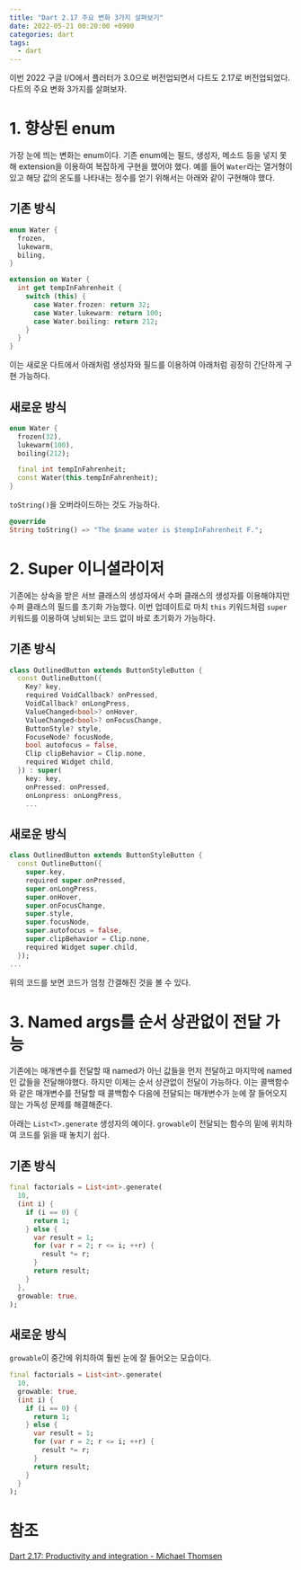 ```yaml
---
title: "Dart 2.17 주요 변화 3가지 살펴보기"
date: 2022-05-21 00:20:00 +0900
categories: dart
tags:
  - dart
---
```


이번 2022 구글 I/O에서 플러터가 3.0으로 버전업되면서 다트도 2.17로 버전업되었다. 다트의 주요 변화 3가지를 살펴보자.

# 1. 향상된 enum

가장 눈에 띄는 변화는 enum이다. 기존 enum에는 필드, 생성자, 메소드 등을 넣지 못해 extension을 이용하여 복잡하게 구현을 했어야 했다. 예를 들어 `Water`라는 열거형이 있고 해당 값의 온도를 나타내는 정수를 얻기 위해서는 아래와 같이 구현해야 했다.

## 기존 방식

```dart
enum Water {
  frozen,
  lukewarm,
  biling,
}

extension on Water {
  int get tempInFahrenheit {
    switch (this) {
      case Water.frozen: return 32;
      case Water.lukewarm: return 100;
      case Water.boiling: return 212;
    }
  }
}
```

이는 새로운 다트에서 아래처럼 생성자와 필드를 이용하여 아래처럼 굉장히 간단하게 구현 가능하다.

## 새로운 방식

```dart
enum Water {
  frozen(32),
  lukewarm(100),
  boiling(212);

  final int tempInFahrenheit;
  const Water(this.tempInFahrenheit);
}
```

`toString()`을 오버라이드하는 것도 가능하다.

```dart
@override
String toString() => "The $name water is $tempInFahrenheit F.";
```

# 2. Super 이니셜라이저

기존에는 상속을 받은 서브 클래스의 생성자에서 수퍼 클래스의 생성자를 이용해야지만 수퍼 클래스의 필드를 초기화 가능했다. 이번 업데이트로 마치 `this` 키워드처럼 `super` 키워드를 이용하여 낭비되는 코드 없이 바로 초기화가 가능하다.

## 기존 방식

```dart
class OutlinedButton extends ButtonStyleButton {
  const OutlineButton({
    Key? key,
    required VoidCallback? onPressed,
    VoidCallback? onLongPress,
    ValueChanged<bool>? onHover,
    ValueChanged<bool>? onFocusChange,
    ButtonStyle? style,
    FocuseNode? focusNode,
    bool autofocus = false,
    Clip clipBehavior = Clip.none,
    required Widget child,
  }) : super(
    key: key,
    onPressed: onPressed,
    onLonpress: onLongPress,
    ...
```

## 새로운 방식

```dart
class OutlinedButton extends ButtonStyleButton {
  const OutlineButton({
    super.key,
    required super.onPressed,
    super.onLongPress,
    super.onHover,
    super.onFocusChange,
    super.style,
    super.focusNode,
    super.autofocus = false,
    super.clipBehavior = Clip.none,
    required Widget super.child,
  });
...
```

위의 코드를 보면 코드가 엄청 간결해진 것을 볼 수 있다.

# 3. Named args를 순서 상관없이 전달 가능

기존에는 매개변수를 전달할 때 named가 아닌 값들을 먼저 전달하고 마지막에 named인 값들을 전달해야했다. 하지만 이제는 순서 상관없이 전달이 가능하다. 이는 콜백함수와 같은 매개변수를 전달할 때 콜백함수 다음에 전달되는 매개변수가 눈에 잘 들어오지 않는 가독성 문제를 해결해준다.

아래는 `List<T>.generate` 생성자의 예이다. `growable`이 전달되는 함수의 밑에 위치하여 코드를 읽을 때 놓치기 쉽다.

## 기존 방식

```dart
final factorials = List<int>.generate(
  10,
  (int i) {
    if (i == 0) {
      return 1;
    } else {
      var result = 1;
      for (var r = 2; r <= i; ++r) {
        result *= r;
      }
      return result;
    }
  },
  growable: true,
);
```

## 새로운 방식

`growable`이 중간에 위치하여 훨씬 눈에 잘 들어오는 모습이다.

```dart
final factorials = List<int>.generate(
  10,
  growable: true,
  (int i) {
    if (i == 0) {
      return 1;
    } else {
      var result = 1;
      for (var r = 2; r <= i; ++r) {
        result *= r;
      }
      return result;
    }
  }
);
```

# 참조

[Dart 2.17: Productivity and integration - Michael Thomsen](https://medium.com/dartlang/dart-2-17-b216bfc80c5d)
